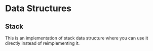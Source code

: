 # Data Structures

## Stack
This is an implementation of stack data structure where you can use it directly instead of reimplementing it.




